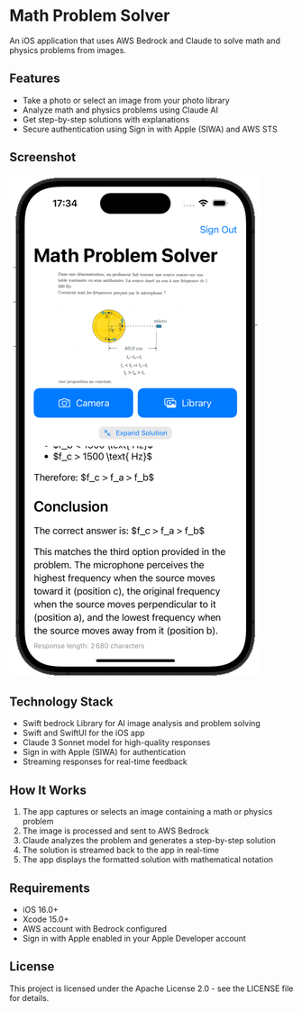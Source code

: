 # Math Problem Solver

An iOS application that uses AWS Bedrock and Claude to solve math and physics problems from images.

## Features

- Take a photo or select an image from your photo library
- Analyze math and physics problems using Claude AI
- Get step-by-step solutions with explanations
- Secure authentication using Sign in with Apple (SIWA) and AWS STS

## Screenshot

![Math Problem Solver App Screenshot](screenshot.png)

## Technology Stack

- Swift bedrock Library for AI image analysis and problem solving
- Swift and SwiftUI for the iOS app
- Claude 3 Sonnet model for high-quality responses
- Sign in with Apple (SIWA) for authentication
- Streaming responses for real-time feedback

## How It Works

1. The app captures or selects an image containing a math or physics problem
2. The image is processed and sent to AWS Bedrock
3. Claude analyzes the problem and generates a step-by-step solution
4. The solution is streamed back to the app in real-time
5. The app displays the formatted solution with mathematical notation

## Requirements

- iOS 16.0+
- Xcode 15.0+
- AWS account with Bedrock configured
- Sign in with Apple enabled in your Apple Developer account

## License

This project is licensed under the Apache License 2.0 - see the LICENSE file for details.
